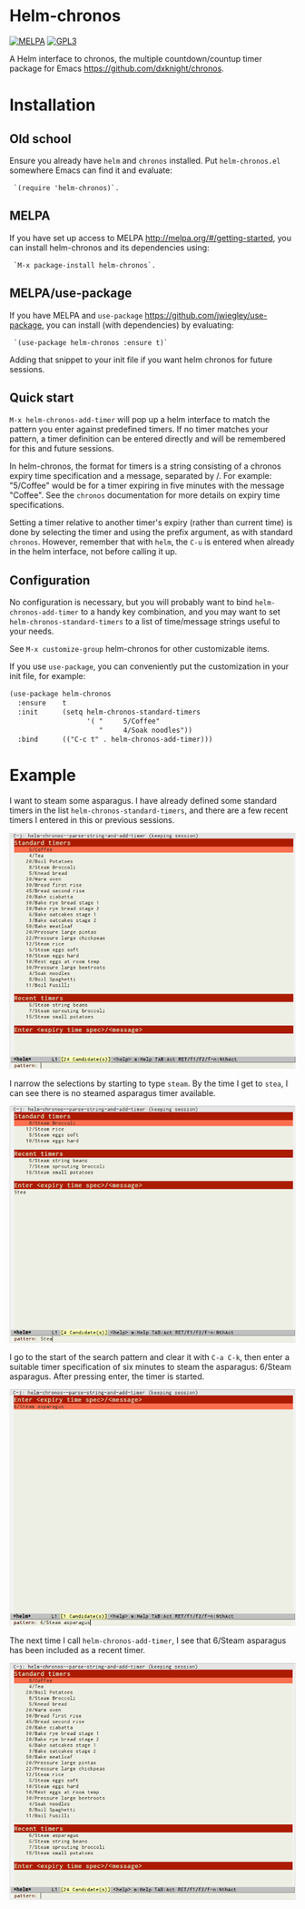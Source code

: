 # Helm-chronos

[![MELPA](http://melpa.org/packages/helm-chronos-badge.svg)](http://melpa.org/#/helm-chronos)
[![GPL3](https://img.shields.io/badge/license-GPLv3-blue.svg)](http://www.gnu.org/licenses/quick-guide-gplv3.en.html)

A Helm interface to chronos, the multiple countdown/countup timer
package for Emacs https://github.com/dxknight/chronos.

# Installation

## Old school

Ensure you already have `helm` and `chronos` installed.  Put `helm-chronos.el`
somewhere Emacs can find it and evaluate:

     `(require 'helm-chronos)`.

## MELPA

If you have set up access to MELPA http://melpa.org/#/getting-started, you can
install helm-chronos and its dependencies using:

     `M-x package-install helm-chronos`.

## MELPA/use-package

If you have MELPA and `use-package` https://github.com/jwiegley/use-package,
you can install (with dependencies) by evaluating:

     `(use-package helm-chronos :ensure t)`

Adding that snippet to your init file if you want helm chronos for future sessions.

## Quick start

`M-x helm-chronos-add-timer` will pop up a helm interface to match the pattern
you enter against predefined timers.  If no timer matches your pattern, a timer
definition can be entered directly and will be remembered for this and future
sessions.

In helm-chronos, the format for timers is a string consisting of a chronos
expiry time specification and a message, separated by /.  For example:
"5/Coffee" would be for a timer expiring in five minutes with the message
"Coffee".  See the `chronos` documentation for more details on expiry time
specifications.

Setting a timer relative to another timer's expiry (rather than current time) is
done by selecting the timer and using the prefix argument, as with standard
`chronos`.  However, remember that with `helm`, the `C-u` is entered when
already in the helm interface, not before calling it up.

## Configuration

No configuration is necessary, but you will probably want to bind
`helm-chronos-add-timer` to a handy key combination, and you may want to set
`helm-chronos-standard-timers` to a list of time/message strings useful to your needs.

See `M-x customize-group` helm-chronos for other customizable items.

If you use `use-package`, you can conveniently put the customization in your init
file, for example:

    (use-package helm-chronos
      :ensure    t
      :init      (setq helm-chronos-standard-timers
                       '( "     5/Coffee"
                          "     4/Soak noodles"))
      :bind      (("C-c t" . helm-chronos-add-timer)))

# Example

I want to steam some asparagus.  I have already defined some standard timers in
the list `helm-chronos-standard-timers`, and there are a few recent timers I
entered in this or previous sessions.

![Example of helm-chronos-add-timer](helm-chronos-add-timer.png "Helm-chronos-add-timer")

I narrow the selections by starting to type `steam`.  By the time I get to
`stea`, I can see there is no steamed asparagus timer available.

![Example of helm-chronos-add-timer searching for 'steam'](helm-chronos-stea.png "Searching for steam")

I go to the start of the search pattern and clear it with `C-a C-k`, then enter
a suitable timer specification of six minutes to steam the asparagus: 6/Steam
asparagus.  After pressing enter, the timer is started.

![Example of helm-chronos-add-timer entering a new timer](helm-chronos-entry.png "New timer entry")

The next time I call `helm-chronos-add-timer`, I see that 6/Steam asparagus has
been included as a recent timer.

![Example of helm-chronos-add-timer recent timers updated](helm-chronos-after-entry.png "Updated recent timers")


